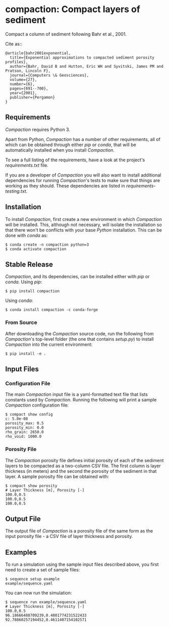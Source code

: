 # compaction: Compact layers of sediment

Compact a column of sediment following Bahr et al., 2001.

Cite as::

    @article{bahr2001exponential,
      title={Exponential approximations to compacted sediment porosity profiles},
      author={Bahr, David B and Hutton, Eric WH and Syvitski, James PM and Pratson, Lincoln F},
      journal={Computers \& Geosciences},
      volume={27},
      number={6},
      pages={691--700},
      year={2001},
      publisher={Pergamon}
    }

## Requirements

*Compaction* requires Python 3.

Apart from Python, *Compaction* has a number of other requirements, all of which
can be obtained through either *pip* or *conda*, that will be automatically
installed when you install *Compaction*.

To see a full listing of the requirements, have a look at the project's
*requirements.txt* file.

If you are a developer of *Compaction* you will also want to install
additional dependencies for running *Compaction*'s tests to make sure
that things are working as they should. These dependencies are listed
in *requirements-testing.txt*.

## Installation

To install *Compaction*, first create a new environment in
which *Compaction* will be installed. This, although not necessary, will
isolate the installation so that there won't be conflicts with your
base *Python* installation. This can be done with *conda* as:

    $ conda create -n compaction python=3
    $ conda activate compaction

## Stable Release

*Compaction*, and its dependencies, can be installed either with *pip*
or *conda*. Using *pip*:

    $ pip install compaction

Using *conda*:

    $ conda install compaction -c conda-forge

### From Source

After downloading the *Compaction* source code, run the following from
*Compaction*'s top-level folder (the one that contains *setup.py*) to
install *Compaction* into the current environment:

    $ pip install -e .

## Input Files

### Configuration File

The main *Compaction* input file is a yaml-formatted text file that lists
constants used by *Compaction*. Running the following will print a sample
*Compaction* configuration file:

    $ compact show config
    c: 5.0e-08
    porosity_max: 0.5
    porosity_min: 0.0
    rho_grain: 2650.0
    rho_void: 1000.0

### Porosity File

The *Compaction* porosity file defines initial porosity of each of the
sediment layers to be compacted as a two-column CSV file. The first
column is layer thickness (in meters) and the second the porosity of
the sediment in that layer. A sample porosity file can be obtained with:

    $ compact show porosity
    # Layer Thickness [m], Porosity [-]
    100.0,0.5
    100.0,0.5
    100.0,0.5

## Output File

The output file of *Compaction* is a porosity file of the same form as
the input porosity file - a CSV file of layer thickness and porosity.

## Examples

To run a simulation using the sample input files described above, you first
need to create a set of sample files:

    $ sequence setup example
    example/sequence.yaml

You can now run the simulation:

    $ sequence run example/sequence.yaml
    # Layer Thickness [m], Porosity [-]
    100.0,0.5
    96.18666488709239,0.4801774231522433
    92.78860257194452,0.4611407154102571

